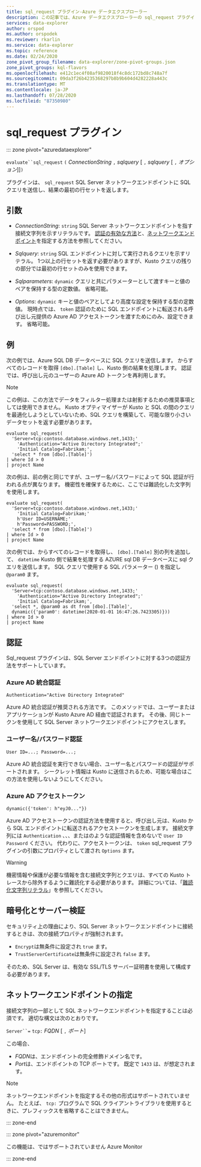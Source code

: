 ```yaml
---
title: sql_request プラグイン-Azure データエクスプローラー
description: この記事では、Azure データエクスプローラーの sql_request プラグインについて説明します。
services: data-explorer
author: orspod
ms.author: orspodek
ms.reviewer: rkarlin
ms.service: data-explorer
ms.topic: reference
ms.date: 02/24/2020
zone_pivot_group_filename: data-explorer/zone-pivot-groups.json
zone_pivot_groups: kql-flavors
ms.openlocfilehash: e412c1ec4f08af9820018f4c8dc172bd8c748a7f
ms.sourcegitcommit: 09da3f26b4235368297b8b9b604d4282228a443c
ms.translationtype: MT
ms.contentlocale: ja-JP
ms.lasthandoff: 07/28/2020
ms.locfileid: "87350980"
---
```

# <a name="sql_request-plugin"></a>sql_request プラグイン

::: zone pivot="azuredataexplorer"

  `evaluate``sql_request` `(` *ConnectionString* `,` *sqlquery* [ `,` *sqlquery* [ `,` *オプション*]]`)`

プラグインは、 `sql_request` SQL Server ネットワークエンドポイントに SQL クエリを送信し、結果の最初の行セットを返します。

## <a name="arguments"></a>引数

* *ConnectionString*: `string` SQL Server ネットワークエンドポイントを指す接続文字列を示すリテラルです。 [認証の有効な方法](#authentication)と、[ネットワークエンドポイント](#specify-the-network-endpoint)を指定する方法を参照してください。

* *Sqlquery*: `string` SQL エンドポイントに対して実行されるクエリを示すリテラル。 1つ以上の行セットを返す必要がありますが、Kusto クエリの残りの部分では最初の行セットのみを使用できます。

* *Sqlparameters*: `dynamic` クエリと共にパラメーターとして渡すキーと値のペアを保持する型の定数値。 省略可能。
  
* *Options*: `dynamic` キーと値のペアとしてより高度な設定を保持する型の定数値。 現時点では、 `token` 認証のために SQL エンドポイントに転送される呼び出し元提供の Azure AD アクセストークンを渡すためにのみ、設定できます。 省略可能。

## <a name="examples"></a>例

次の例では、Azure SQL DB データベースに SQL クエリを送信します。 からすべてのレコードを取得 `[dbo].[Table]` し、Kusto 側の結果を処理します。 認証では、呼び出し元のユーザーの Azure AD トークンを再利用します。 

> [!NOTE]
> この例は、この方法でデータをフィルター処理または射影するための推奨事項としては使用できません。 Kusto オプティマイザーが Kusto と SQL の間のクエリを最適化しようとしていないため、SQL クエリを構築して、可能な限り小さいデータセットを返す必要があります。

```kusto
evaluate sql_request(
  'Server=tcp:contoso.database.windows.net,1433;'
    'Authentication="Active Directory Integrated";'
    'Initial Catalog=Fabrikam;',
  'select * from [dbo].[Table]')
| where Id > 0
| project Name
```

次の例は、前の例と同じですが、ユーザー名/パスワードによって SQL 認証が行われる点が異なります。 機密性を確保するために、ここでは難読化した文字列を使用します。

```kusto
evaluate sql_request(
  'Server=tcp:contoso.database.windows.net,1433;'
    'Initial Catalog=Fabrikam;'
    h'User ID=USERNAME;'
    h'Password=PASSWORD;',
  'select * from [dbo].[Table]')
| where Id > 0
| project Name
```

次の例では、からすべてのレコードを取得し、 `[dbo].[Table]` 別の列を追加して、 `datetime` Kusto 側で結果を処理する AZURE sql DB データベースに sql クエリを送信します。
SQL クエリで使用する SQL パラメーター () を指定し `@param0` ます。

```kusto
evaluate sql_request(
  'Server=tcp:contoso.database.windows.net,1433;'
    'Authentication="Active Directory Integrated";'
    'Initial Catalog=Fabrikam;',
  'select *, @param0 as dt from [dbo].[Table]',
  dynamic({'param0': datetime(2020-01-01 16:47:26.7423305)}))
| where Id > 0
| project Name
```

## <a name="authentication"></a>認証

Sql_request プラグインは、SQL Server エンドポイントに対する3つの認証方法をサポートしています。

### <a name="azure-ad-integrated-authentication"></a>Azure AD 統合認証 

`Authentication="Active Directory Integrated"`

  Azure AD 統合認証が推奨される方法です。 このメソッドでは、ユーザーまたはアプリケーションが Kusto Azure AD 経由で認証されます。 その後、同じトークンを使用して SQL Server ネットワークエンドポイントにアクセスします。

### <a name="usernamepassword-authentication"></a>ユーザー名/パスワード認証

`User ID=...; Password=...;`

  Azure AD 統合認証を実行できない場合、ユーザー名とパスワードの認証がサポートされます。 シークレット情報は Kusto に送信されるため、可能な場合はこの方法を使用しないようにしてください。

### <a name="azure-ad-access-token"></a>Azure AD アクセストークン

`dynamic({'token': h"eyJ0..."})`

   Azure AD アクセストークンの認証方法を使用すると、呼び出し元は、Kusto から SQL エンドポイントに転送されるアクセストークンを生成します。 接続文字列には `Authentication` 、、、またはのような認証情報を含めないで `User ID` `Password` ください。 代わりに、アクセストークンは、 `token` sql_request プラグインの引数にプロパティとして渡され `Options` ます。
     
> [!WARNING]
> 機密情報や保護が必要な情報を含む接続文字列とクエリは、すべての Kusto トレースから除外するように難読化する必要があります。
> 詳細については、「[難読化文字列リテラル](scalar-data-types/string.md#obfuscated-string-literals)」を参照してください。

## <a name="encryption-and-server-validation"></a>暗号化とサーバー検証

セキュリティ上の理由により、SQL Server ネットワークエンドポイントに接続するときは、次の接続プロパティが強制されます。

* `Encrypt`は無条件に設定され `true` ます。
* `TrustServerCertificate`は無条件に設定され `false` ます。

そのため、SQL Server は、有効な SSL/TLS サーバー証明書を使用して構成する必要があります。

## <a name="specify-the-network-endpoint"></a>ネットワークエンドポイントの指定

接続文字列の一部として SQL ネットワークエンドポイントを指定することは必須です。
適切な構文は次のとおりです。

`Server``=` `tcp:` *FQDN* [ `,` *ポート*]

この場合、

* *FQDN*は、エンドポイントの完全修飾ドメイン名です。
* *Port*は、エンドポイントの TCP ポートです。 既定で `1433` は、が想定されます。

> [!NOTE]
> ネットワークエンドポイントを指定するその他の形式はサポートされていません。
> たとえば、 `tcp:` プログラムで SQL クライアントライブラリを使用するときに、プレフィックスを省略することはできません。

::: zone-end

::: zone pivot="azuremonitor"

この機能は、ではサポートされていません Azure Monitor

::: zone-end
